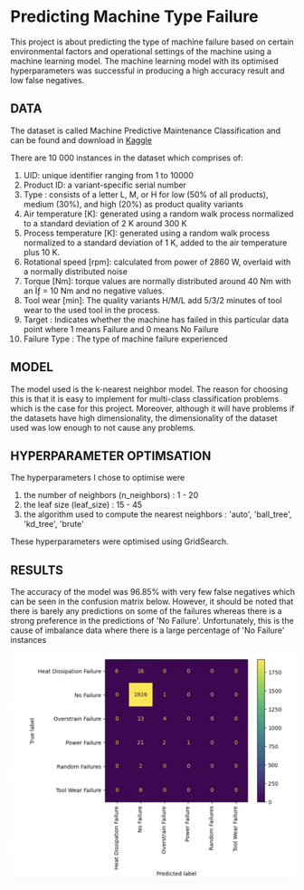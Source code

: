 # Predicting Machine Type Failure

This project is about predicting the type of machine failure based on certain environmental factors and operational settings of the machine using a machine learning model. The machine learning model with its optimised hyperparameters was successful in producing a high accuracy result and low false negatives.

## DATA
The dataset is called Machine Predictive Maintenance Classification and can be found and download in [Kaggle](https://www.kaggle.com/datasets/shivamb/machine-predictive-maintenance-classification)

There are 10 000 instances in the dataset which comprises of:

1. UID: unique identifier ranging from 1 to 10000
2. Product ID: a variant-specific serial number
3. Type : consists of a letter L, M, or H for low (50% of all products), medium (30%), and high (20%) as product quality variants
4. Air temperature [K]: generated using a random walk process normalized to a standard deviation of 2 K around 300 K
5. Process temperature [K]: generated using a random walk process normalized to a standard deviation of 1 K, added to the air temperature plus 10 K.
6. Rotational speed [rpm]: calculated from power of 2860 W, overlaid with a normally distributed noise
7. Torque [Nm]: torque values are normally distributed around 40 Nm with an Ïƒ = 10 Nm and no negative values.
8. Tool wear [min]: The quality variants H/M/L add 5/3/2 minutes of tool wear to the used tool in the process.
9. Target : Indicates whether the machine has failed in this particular data point where 1 means Failure and 0 means No Failure
10. Failure Type : The type of machine failure experienced

## MODEL 
The model used is the k-nearest neighbor model. The reason for choosing this is that it is easy to implement for multi-class classification problems which is the case for this project. Moreover, although it will have problems if the datasets have high dimensionality, the dimensionality of the dataset used was low enough to not cause any problems.

## HYPERPARAMETER OPTIMSATION
The hyperparameters I chose to optimise were 

1. the number of neighbors (n_neighbors) : 1 - 20
2. the leaf size (leaf_size) : 15 - 45
3. the algorithm used to compute the nearest neighbors : 'auto', 'ball_tree', 'kd_tree', 'brute'

These hyperparameters were optimised using GridSearch.

## RESULTS
The accuracy of the model was 96.85% with very few false negatives which can be seen in the confusion matrix below. However, it should be noted that there is barely any predictions on some of the failures whereas there is a strong preference in the predictions of 'No Failure'. Unfortunately, this is the cause of imbalance data where there is a large percentage of 'No Failure' instances

![Screenshot](conf_matrix.png)
